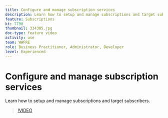 ```yaml
---
title: Configure and manage subscription services
description: Learn how to setup and manage subscriptions and target subscribers.
feature: Subscriptions
kt: 7790
thumbnail: 334305.jpg
doc-type: feature video
activity: use
team: WWFRE
role: Business Practitioner, Administrator, Developer
level: Experienced
---
```

# Configure and manage subscription services

Learn how to setup and manage subscriptions and target subscribers.

>[!VIDEO](https://video.tv.adobe.com/v/334305?quality=12)
